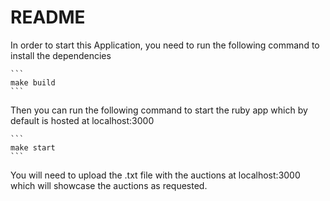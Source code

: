 # README

In order to start this Application, you need to run the following command to install the dependencies
    
    ```
    make build
    ```

Then you can run the following command to start the ruby app which by default is hosted at localhost:3000
    
    ```
    make start
    ```

You will need to upload the .txt file with the auctions at localhost:3000 which will showcase the auctions as requested.
